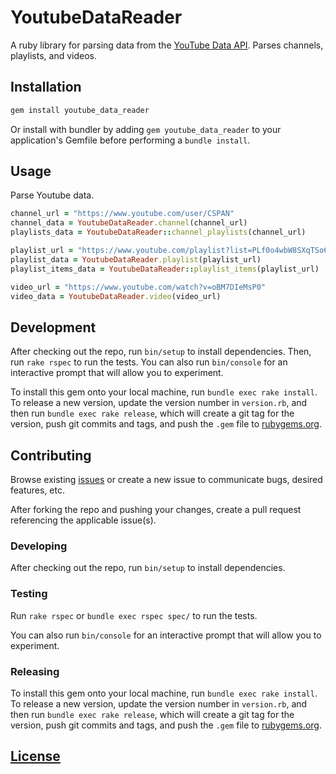 # YoutubeDataReader

A ruby library for parsing data from the [YouTube Data API](https://developers.google.com/youtube/v3/docs/). Parses channels, playlists, and videos.

## Installation

```` rb
gem install youtube_data_reader
````

Or install with bundler
 by adding `gem youtube_data_reader` to your application's Gemfile
 before performing a `bundle install`.

## Usage

Parse Youtube data.

```` rb
channel_url = "https://www.youtube.com/user/CSPAN"
channel_data = YoutubeDataReader.channel(channel_url)
playlists_data = YoutubeDataReader::channel_playlists(channel_url)

playlist_url = "https://www.youtube.com/playlist?list=PLf0o4wbW8SXqTSo6iJkolKCKJYBnpo9NZ"
playlist_data = YoutubeDataReader.playlist(playlist_url)
playlist_items_data = YoutubeDataReader::playlist_items(playlist_url)

video_url = "https://www.youtube.com/watch?v=oBM7DIeMsP0"
video_data = YoutubeDataReader.video(video_url)
````

## Development

After checking out the repo, run `bin/setup` to install dependencies. Then, run `rake rspec` to run the tests. You can also run `bin/console` for an interactive prompt that will allow you to experiment.

To install this gem onto your local machine, run `bundle exec rake install`. To release a new version, update the version number in `version.rb`, and then run `bundle exec rake release`, which will create a git tag for the version, push git commits and tags, and push the `.gem` file to [rubygems.org](https://rubygems.org).

## Contributing

Browse existing [issues](https://github.com/data-creative/youtube-data-reader-ruby/issues) or create a new issue to communicate bugs, desired features, etc.

After forking the repo and pushing your changes, create a pull request referencing the applicable issue(s).

### Developing

After checking out the repo, run `bin/setup` to install dependencies.

### Testing

Run `rake rspec` or `bundle exec rspec spec/` to run the tests.

You can also run `bin/console` for an interactive prompt that will allow you to experiment.

### Releasing

To install this gem onto your local machine, run `bundle exec rake install`. To release a new version, update the version number in `version.rb`, and then run `bundle exec rake release`, which will create a git tag for the version, push git commits and tags, and push the `.gem` file to [rubygems.org](https://rubygems.org).

## [License](LICENSE.txt)
